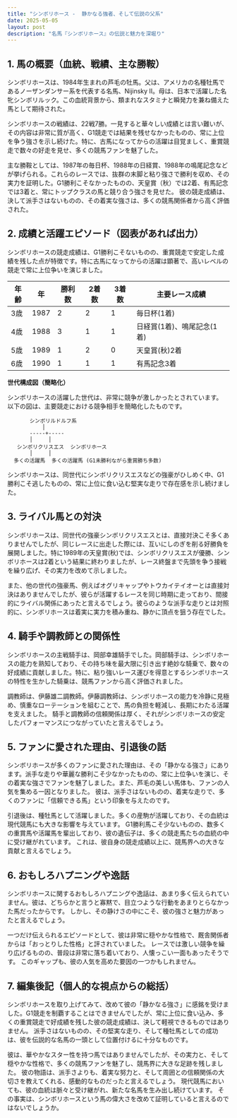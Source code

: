 ```yaml
---
title: "シンボリホース -  静かなる強者、そして伝説の父系"
date: 2025-05-05
layout: post
description: "名馬『シンボリホース』の伝説と魅力を深堀り"
---
```


## 1. 馬の概要（血統、戦績、主な勝鞍）

シンボリホースは、1984年生まれの芦毛の牡馬。父は、アメリカの名種牡馬であるノーザンダンサー系を代表する名馬、Nijinsky II。母は、日本で活躍した名牝シンボリルック。この血統背景から、類まれなスタミナと瞬発力を兼ね備えた馬として期待された。

シンボリホースの戦績は、22戦7勝。一見すると華々しい成績とは言い難いが、その内容は非常に質が高く、G1競走では結果を残せなかったものの、常に上位を争う強さを示し続けた。特に、古馬になってからの活躍は目覚ましく、重賞競走で数々の好走を見せ、多くの競馬ファンを魅了した。

主な勝鞍としては、1987年の毎日杯、1988年の日経賞、1988年の鳴尾記念などが挙げられる。これらのレースでは、抜群の末脚と粘り強さで勝利を収め、その実力を証明した。G1勝利こそなかったものの、天皇賞（秋）では2着、有馬記念では3着と、常にトップクラスの馬と競り合う強さを見せた。  彼の競走成績は、決して派手さはないものの、その着実な強さは、多くの競馬関係者から高く評価された。


## 2. 成績と活躍エピソード（図表があれば出力）

シンボリホースの競走成績は、G1勝利こそないものの、重賞競走で安定した成績を残した点が特徴です。特に古馬になってからの活躍は顕著で、高いレベルの競走で常に上位争いを演じました。

| 年齢 | 年 | 勝利数 | 2着数 | 3着数 | 主要レース成績 |
|---|---|---|---|---|---|
| 3歳 | 1987 | 2 | 2 | 1 | 毎日杯(1着) |
| 4歳 | 1988 | 3 | 1 | 1 | 日経賞(1着)、鳴尾記念(1着) |
| 5歳 | 1989 | 1 | 2 | 0 | 天皇賞(秋)2着 |
| 6歳 | 1990 | 1 | 1 | 1 | 有馬記念3着 |


**世代構成図（簡略化）**

シンボリホースの活躍した世代は、非常に競争が激しかったとされています。  以下の図は、主要競走における競争相手を簡略化したものです。

```
       シンボリルドルフ系
           │
       -----+-----
       │     │
   シンボリクリスエス  シンボリホース
       │     │
  多くの活躍馬  多くの活躍馬 (G1未勝利ながら重賞勝ち多数)
```

シンボリホースは、同世代にシンボリクリスエスなどの強豪がひしめく中、G1勝利こそ逃したものの、常に上位に食い込む堅実な走りで存在感を示し続けました。


## 3. ライバル馬との対決

シンボリホースは、同世代の強豪シンボリクリスエスとは、直接対決こそ多くありませんでしたが、同じレースに出走した際には、互いにしのぎを削る好勝負を展開しました。特に1989年の天皇賞(秋)では、シンボリクリスエスが優勝、シンボリホースは2着という結果に終わりましたが、レース終盤まで先頭を争う接戦を繰り広げ、その実力を改めて示しました。

また、他の世代の強豪馬、例えばオグリキャップやトウカイテイオーとは直接対決はありませんでしたが、彼らが活躍するレースを同じ時期に走っており、間接的にライバル関係にあったと言えるでしょう。彼らのような派手な走りとは対照的に、シンボリホースは着実に実力を積み重ね、静かに頂点を狙う存在でした。


## 4. 騎手や調教師との関係性

シンボリホースの主戦騎手は、岡部幸雄騎手でした。岡部騎手は、シンボリホースの能力を熟知しており、その持ち味を最大限に引き出す絶妙な騎乗で、数々の好成績に貢献しました。特に、粘り強いレース運びを得意とするシンボリホースの特性を生かした騎乗は、競馬ファンから高く評価されました。

調教師は、伊藤雄二調教師。伊藤調教師は、シンボリホースの能力を冷静に見極め、慎重なローテーションを組むことで、馬の負担を軽減し、長期にわたる活躍を支えました。  騎手と調教師の信頼関係は厚く、それがシンボリホースの安定したパフォーマンスにつながっていたと言えるでしょう。


## 5. ファンに愛された理由、引退後の話

シンボリホースが多くのファンに愛された理由は、その「静かなる強さ」にあります。派手な走りや華麗な勝利こそ少なかったものの、常に上位争いを演じ、その着実な強さでファンを魅了しました。また、芦毛の美しい馬体も、ファンの人気を集める一因となりました。  彼は、派手さはないものの、着実な走りで、多くのファンに「信頼できる馬」という印象を与えたのです。

引退後は、種牡馬として活躍しました。多くの産駒が活躍しており、その血統は現代競馬にも大きな影響を与えています。  G1勝利馬こそ少ないものの、数多くの重賞馬や活躍馬を輩出しており、彼の遺伝子は、多くの競走馬たちの血統の中に受け継がれています。  これは、彼自身の競走成績以上に、競馬界への大きな貢献と言えるでしょう。


## 6. おもしろハプニングや逸話

シンボリホースに関するおもしろハプニングや逸話は、あまり多く伝えられていません。彼は、どちらかと言うと寡黙で、目立つような行動をあまりとらなかった馬だったからです。  しかし、その静けさの中にこそ、彼の強さと魅力があったと言えるでしょう。

一つだけ伝えられるエピソードとして、彼は非常に穏やかな性格で、厩舎関係者からは「おっとりした性格」と評されていました。  レースでは激しい競争を繰り広げるものの、普段は非常に落ち着いており、人懐っこい一面もあったそうです。  このギャップも、彼の人気を高めた要因の一つかもしれません。


## 7. 編集後記（個人的な視点からの総括）

シンボリホースを取り上げてみて、改めて彼の「静かなる強さ」に感銘を受けました。G1競走を制覇することはできませんでしたが、常に上位に食い込み、多くの重賞競走で好成績を残した彼の競走成績は、決して軽視できるものではありません。  派手さはないものの、その堅実な走り、そして種牡馬としての成功は、彼を伝説的な名馬の一頭として位置付けるに十分なものです。

彼は、華やかなスター性を持つ馬ではありませんでしたが、その実力と、そして穏やかな性格で、多くの競馬ファンを魅了し、競馬界に大きな足跡を残しました。  彼の物語は、派手さよりも、着実な努力と、そして周囲との信頼関係の大切さを教えてくれる、感動的なものだったと言えるでしょう。  現代競馬においても、彼の血統は脈々と受け継がれ、新たな名馬を生み出し続けています。  その事実は、シンボリホースという馬の偉大さを改めて証明していると言えるのではないでしょうか。

